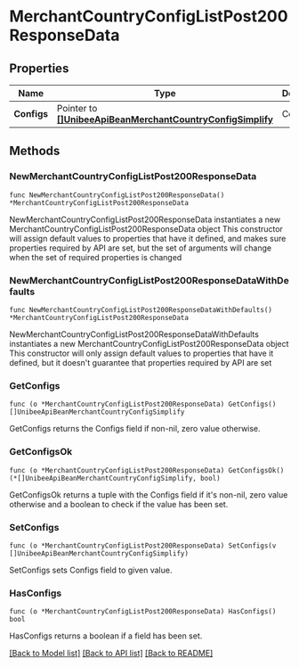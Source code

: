 # MerchantCountryConfigListPost200ResponseData

## Properties

Name | Type | Description | Notes
------------ | ------------- | ------------- | -------------
**Configs** | Pointer to [**[]UnibeeApiBeanMerchantCountryConfigSimplify**](UnibeeApiBeanMerchantCountryConfigSimplify.md) | Configs | [optional] 

## Methods

### NewMerchantCountryConfigListPost200ResponseData

`func NewMerchantCountryConfigListPost200ResponseData() *MerchantCountryConfigListPost200ResponseData`

NewMerchantCountryConfigListPost200ResponseData instantiates a new MerchantCountryConfigListPost200ResponseData object
This constructor will assign default values to properties that have it defined,
and makes sure properties required by API are set, but the set of arguments
will change when the set of required properties is changed

### NewMerchantCountryConfigListPost200ResponseDataWithDefaults

`func NewMerchantCountryConfigListPost200ResponseDataWithDefaults() *MerchantCountryConfigListPost200ResponseData`

NewMerchantCountryConfigListPost200ResponseDataWithDefaults instantiates a new MerchantCountryConfigListPost200ResponseData object
This constructor will only assign default values to properties that have it defined,
but it doesn't guarantee that properties required by API are set

### GetConfigs

`func (o *MerchantCountryConfigListPost200ResponseData) GetConfigs() []UnibeeApiBeanMerchantCountryConfigSimplify`

GetConfigs returns the Configs field if non-nil, zero value otherwise.

### GetConfigsOk

`func (o *MerchantCountryConfigListPost200ResponseData) GetConfigsOk() (*[]UnibeeApiBeanMerchantCountryConfigSimplify, bool)`

GetConfigsOk returns a tuple with the Configs field if it's non-nil, zero value otherwise
and a boolean to check if the value has been set.

### SetConfigs

`func (o *MerchantCountryConfigListPost200ResponseData) SetConfigs(v []UnibeeApiBeanMerchantCountryConfigSimplify)`

SetConfigs sets Configs field to given value.

### HasConfigs

`func (o *MerchantCountryConfigListPost200ResponseData) HasConfigs() bool`

HasConfigs returns a boolean if a field has been set.


[[Back to Model list]](../README.md#documentation-for-models) [[Back to API list]](../README.md#documentation-for-api-endpoints) [[Back to README]](../README.md)


